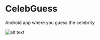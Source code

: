 # CelebGuess
Android app where you guess the celebrity

![alt text](https://github.com/neilZon/CelebGuess/blob/master/screenshot1.PNG)
